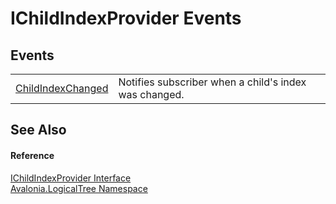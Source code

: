 # IChildIndexProvider Events




## Events
<table>
<tr>
<td><a href="E_Avalonia_LogicalTree_IChildIndexProvider_ChildIndexChanged">ChildIndexChanged</a></td>
<td>Notifies subscriber when a child's index was changed.</td>
</tr>
</table>

## See Also


#### Reference
<a href="T_Avalonia_LogicalTree_IChildIndexProvider">IChildIndexProvider Interface</a>  
<a href="N_Avalonia_LogicalTree">Avalonia.LogicalTree Namespace</a>  
